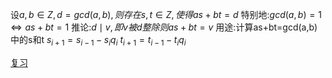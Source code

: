 设$a,b\in Z,d=gcd(a,b),则存在s,t\in Z,使得as+bt=d$
特别地:$gcd(a,b)=1\Leftrightarrow as+bt=1$
推论:$d\mid v,即v被d整除则as+bt=v$
用途:计算as+bt=gcd(a,b)中的s和t
$s_{i+1}=s_{i-1}-s_i q_i$
$t_{i+1}=t_{i-1}-t_i q_i$

[复习](https://www.bilibili.com/video/BV1vL4y1L7c4/?spm_id_from=333.788&vd_source=1f629d635dd819501f0dcf8fff889f6b)
